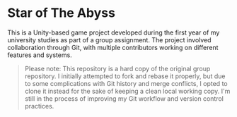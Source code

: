 # Star of The Abyss

This is a Unity-based game project developed during the first year of my university studies as part of a group assignment. The project involved collaboration through Git, with multiple contributors working on different features and systems.

> Please note: This repository is a hard copy of the original group repository. I initially attempted to fork and rebase it properly, but due to some complications with Git history and merge conflicts, I opted to clone it instead for the sake of keeping a clean local working copy. I'm still in the process of improving my Git workflow and version control practices.
